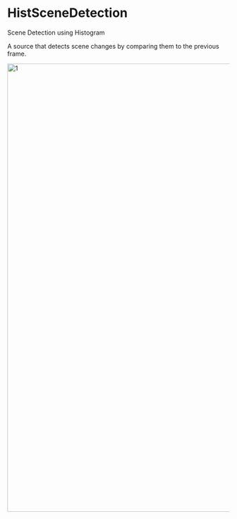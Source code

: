# HistSceneDetection
Scene Detection using Histogram

A source that detects scene changes by comparing them to the previous frame.

<img width="1017" alt="1" src="https://github.com/user-attachments/assets/60a7b66f-5bc0-4904-ad83-455b44b62579" />
